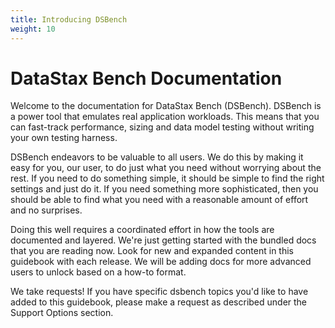 ```yaml
---
title: Introducing DSBench
weight: 10
---
```


# DataStax Bench Documentation

Welcome to the documentation for DataStax Bench (DSBench). DSBench is a power tool that emulates real application workloads. This means that you can fast-track performance, sizing and data model testing without writing your own testing harness.

DSBench endeavors to be valuable to all users. We do this by making it easy for you, our user, to do just what you need without worrying about the rest. If you need to do something simple, it should be simple to find the right settings and just do it. If you need something more sophisticated, then you should be able to find what you need with a reasonable amount of effort and no surprises.

Doing this well requires a coordinated effort in how the tools are documented and layered. We're just getting started with the bundled
docs that you are reading now. Look for new and expanded content in this guidebook with each release. We will be adding docs for more advanced users to unlock based on a how-to format.

We take requests! If you have specific dsbench topics you'd like to
have added to this guidebook, please make a request as described under the Support Options section.
